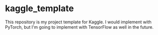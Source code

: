 # kaggle_template
This repository is my project template for Kaggle.
I would implement with PyTorch, but I'm going to implement with TensorFlow as well in the future.
